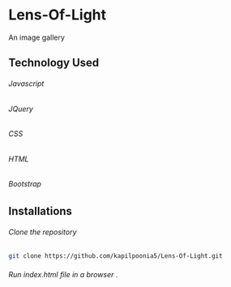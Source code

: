 # Lens-Of-Light
 An image gallery
## Technology Used
###### Javascript
###### JQuery
###### CSS
###### HTML
###### Bootstrap
## Installations
###### Clone the repository 
```bash
git clone https://github.com/kapilpoonia5/Lens-Of-Light.git
```
###### Run index.html file in a browser .

